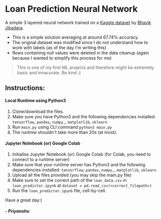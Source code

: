 # Loan Prediction Neural Network
A simple 3 layered neural network trained on a [Kaggle dataset](https://www.kaggle.com/datasets/bhavikjikadara/loan-status-prediction) by [Bhavik Jikadara](https://www.kaggle.com/bhavikjikadara).
- This is a simple solution averaging at around 67.74% accuracy.
- The original dataset was modified since I do not understand how to work with labels (as of the day I'm writing this)
- Rows containing null values were deleted in the data cleanup (again because I wanted to simplify this process for me)
> This is one of my first ML projects and therefore might be extremely basic and innacurate. Be kind :)

## Instructions:
#### Local Runtime using Python3
1. Clone/download the files.
2. Make sure you have Python3 and the following dependencies installed: `tensorflow`, `pandas`, `numpy,`, `matplotlib`, `sklearn` 
4. Run `main.py` using CLI command `python3 main.py`
5. The runtime shouldn't take more than 20s (at most).

#### Jupyter Notebook (or) Google Colab
1. Initialise Jupyter Notebook (or) Google Colab (for Colab, you need to connect to a runtime server)
2. Make sure that your runtime server has Python3 and the following dependencies installed: `tensorflow`, `pandas`, `numpy,`, `matplotlib`, `sklearn` 
3. Upload all the files provided (you may skip the main.py file)
4. Make sure to set the correct path of the `loan_data.csv` in `loan_predictor.ipynb`  at `dataset = pd.read_csv(<correct_filepath>)`
5. Run the `loan_predictor.ipynb` file, cell-by-cell.


Have a great day:)
##### - Priyanshu

